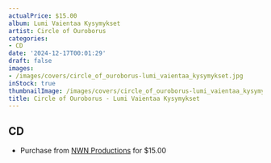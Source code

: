 ```yaml
---
actualPrice: $15.00
album: Lumi Vaientaa Kysymykset
artist: Circle of Ouroborus
categories:
- CD
date: '2024-12-17T00:01:29'
draft: false
images:
- /images/covers/circle_of_ouroborus-lumi_vaientaa_kysymykset.jpg
inStock: true
thumbnailImage: /images/covers/circle_of_ouroborus-lumi_vaientaa_kysymykset-thumb.jpg
title: Circle of Ouroborus - Lumi Vaientaa Kysymykset
---
```


## CD
* Purchase from [NWN Productions](http://shop.nwnprod.com/index.php?route=product/product&path=93&product_id=58722&sort=pd.name&order=ASC) for $15.00
